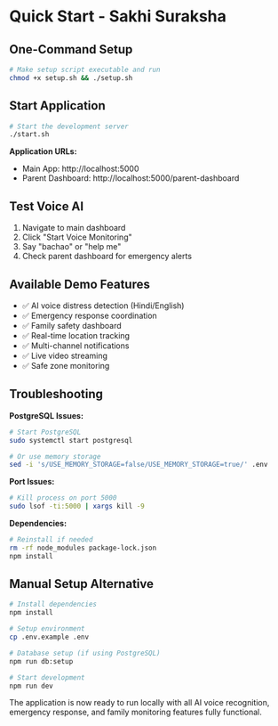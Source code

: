 # Quick Start - Sakhi Suraksha

## One-Command Setup

```bash
# Make setup script executable and run
chmod +x setup.sh && ./setup.sh
```

## Start Application

```bash
# Start the development server
./start.sh
```

**Application URLs:**
- Main App: http://localhost:5000
- Parent Dashboard: http://localhost:5000/parent-dashboard

## Test Voice AI

1. Navigate to main dashboard
2. Click "Start Voice Monitoring" 
3. Say "bachao" or "help me"
4. Check parent dashboard for emergency alerts

## Available Demo Features

- ✅ AI voice distress detection (Hindi/English)
- ✅ Emergency response coordination
- ✅ Family safety dashboard
- ✅ Real-time location tracking
- ✅ Multi-channel notifications
- ✅ Live video streaming
- ✅ Safe zone monitoring

## Troubleshooting

**PostgreSQL Issues:**
```bash
# Start PostgreSQL
sudo systemctl start postgresql

# Or use memory storage
sed -i 's/USE_MEMORY_STORAGE=false/USE_MEMORY_STORAGE=true/' .env
```

**Port Issues:**
```bash
# Kill process on port 5000
sudo lsof -ti:5000 | xargs kill -9
```

**Dependencies:**
```bash
# Reinstall if needed
rm -rf node_modules package-lock.json
npm install
```

## Manual Setup Alternative

```bash
# Install dependencies
npm install

# Setup environment
cp .env.example .env

# Database setup (if using PostgreSQL)
npm run db:setup

# Start development
npm run dev
```

The application is now ready to run locally with all AI voice recognition, emergency response, and family monitoring features fully functional.